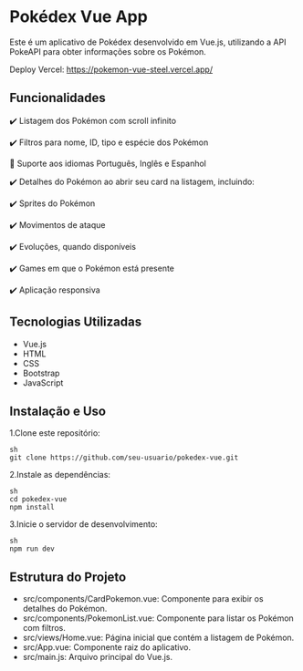 # Pokédex Vue App

Este é um aplicativo de Pokédex desenvolvido em Vue.js, utilizando a API PokeAPI para obter informações sobre os Pokémon.

Deploy Vercel: https://pokemon-vue-steel.vercel.app/

## Funcionalidades

:heavy_check_mark: Listagem dos Pokémon com scroll infinito

:heavy_check_mark: Filtros para nome, ID, tipo e espécie dos Pokémon

:construction: Suporte aos idiomas Português, Inglês e Espanhol

:heavy_check_mark: Detalhes do Pokémon ao abrir seu card na listagem, incluindo:

:heavy_check_mark: Sprites do Pokémon

:heavy_check_mark: Movimentos de ataque

:heavy_check_mark: Evoluções, quando disponíveis

:heavy_check_mark: Games em que o Pokémon está presente

:heavy_check_mark: Aplicação responsiva

## Tecnologias Utilizadas

- Vue.js
- HTML
- CSS
- Bootstrap 
- JavaScript

## Instalação e Uso
1.Clone este repositório:
```
sh
git clone https://github.com/seu-usuario/pokedex-vue.git
```
2.Instale as dependências:
```
sh
cd pokedex-vue
npm install
```
3.Inicie o servidor de desenvolvimento:
```
sh
npm run dev
```


## Estrutura do Projeto

- src/components/CardPokemon.vue: Componente para exibir os detalhes do Pokémon.
- src/components/PokemonList.vue: Componente para listar os Pokémon com filtros.
- src/views/Home.vue: Página inicial que contém a listagem de Pokémon.
- src/App.vue: Componente raiz do aplicativo.
- src/main.js: Arquivo principal do Vue.js.
